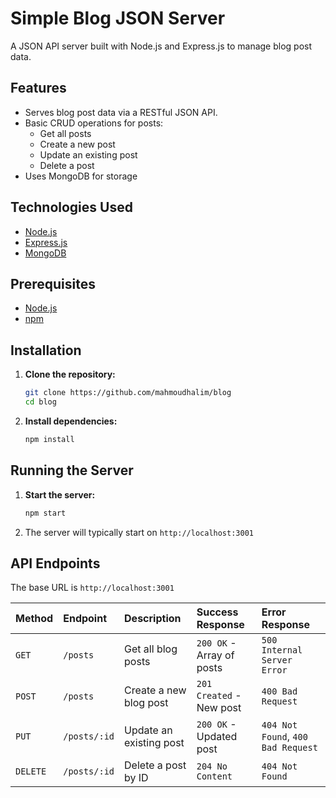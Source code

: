 # Simple Blog JSON Server

A JSON API server built with Node.js and Express.js to manage blog post data.

## Features

- Serves blog post data via a RESTful JSON API.
- Basic CRUD operations for posts:
  - Get all posts
  <!-- * Get a single post by ID -->
  - Create a new post
  - Update an existing post
  - Delete a post
- Uses MongoDB for storage

## Technologies Used

- [Node.js](https://nodejs.org/)
- [Express.js](https://expressjs.com/)
- [MongoDB](https://www.mongodb.com/)

## Prerequisites

- [Node.js](https://nodejs.org/)
- [npm](https://www.npmjs.com/)

## Installation

1.  **Clone the repository:**

    ```bash
    git clone https://github.com/mahmoudhalim/blog
    cd blog
    ```

2.  **Install dependencies:**
    ```bash
    npm install
    ```

## Running the Server

1.  **Start the server:**

    ```bash
    npm start
    ```

2.  The server will typically start on `http://localhost:3001`

## API Endpoints

The base URL is `http://localhost:3001`

| Method   | Endpoint     | Description             | Success Response          | Error Response                     |
| :------- | :----------- | :---------------------- | :------------------------ | :--------------------------------- |
| `GET`    | `/posts`     | Get all blog posts      | `200 OK` - Array of posts | `500 Internal Server Error`        |
| `POST`   | `/posts`     | Create a new blog post  | `201 Created` - New post  | `400 Bad Request`                  |
| `PUT`    | `/posts/:id` | Update an existing post | `200 OK` - Updated post   | `404 Not Found`, `400 Bad Request` |
| `DELETE` | `/posts/:id` | Delete a post by ID     | `204 No Content`          | `404 Not Found`                    |
